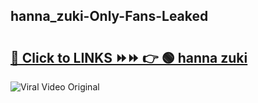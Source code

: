 
 ## hanna_zuki-Only-Fans-Leaked

# <h2><a href="https://clipsfans.com/hanna_zuki&ref=git">🔗 Click to LINKS ⏩⏩ 👉 🟢 hanna zuki </a></h2>

<a href="https://clipsfans.com/hanna_zuki&ref=git" rel="nofollow" data-target="animated-image.originalLink"><img src="https://i.ibb.co.com/xMMVF88/686577567.gif" alt="Viral Video Original" style="max-width: 100%; display: inline-block;" data-target="animated-image.originalImage"></a>
